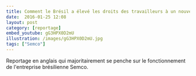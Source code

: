 ```yaml
---
title: Comment le Brésil a élevé les droits des travailleurs à un nouveau niveau
date:  2016-01-25 12:08
layout: post
category: [reportage]
embed_youtube: gG3HPX0D2mU
illustration: /images/gG3HPX0D2mU.jpg
tags: ["Semco"]
---
```




Reportage en anglais qui majoritairement se penche sur le fonctionnement de l'entreprise brésilienne Semco.

